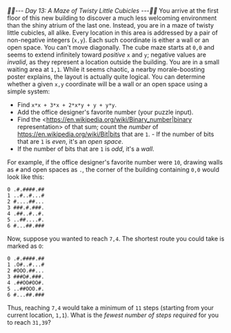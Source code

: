 *:calendar::calendar:--- Day 13: A Maze of Twisty Little Cubicles ---:calendar::calendar:*
You arrive at the first floor of this new building to discover a much less welcoming environment than the shiny atrium of the last one.  Instead, you are in a maze of twisty little cubicles, all alike.
Every location in this area is addressed by a pair of non-negative integers (`x,y`). Each such coordinate is either a wall or an open space. You can't move diagonally. The cube maze starts at `0,0` and seems to extend infinitely toward *positive* `x` and `y`; negative values are *invalid*, as they represent a location outside the building. You are in a small waiting area at `1,1`.
While it seems chaotic, a nearby morale-boosting poster explains, the layout is actually quite logical. You can determine whether a given `x,y` coordinate will be a wall or an open space using a simple system:

- Find `x*x + 3*x + 2*x*y + y + y*y`.
- Add the office designer's favorite number (your puzzle input).
- Find the <https://en.wikipedia.org/wiki/Binary_number|binary representation> of that sum; count the *number* of <https://en.wikipedia.org/wiki/Bit|bits> that are `1`.  - If the number of bits that are `1` is *even*, it's an *open space*.
- If the number of bits that are `1` is *odd*, it's a *wall*.



For example, if the office designer's favorite number were `10`, drawing walls as `#` and open spaces as `.`, the corner of the building containing `0,0` would look like this:
```  0123456789
0 .#.####.##
1 ..#..#...#
2 #....##...
3 ###.#.###.
4 .##..#..#.
5 ..##....#.
6 #...##.###
```
Now, suppose you wanted to reach `7,4`. The shortest route you could take is marked as `O`:
```  0123456789
0 .#.####.##
1 .O#..#...#
2 #OOO.##...
3 ###O#.###.
4 .##OO#OO#.
5 ..##OOO.#.
6 #...##.###
```
Thus, reaching `7,4` would take a minimum of `11` steps (starting from your current location, `1,1`).
What is the *fewest number of steps required* for you to reach `31,39`?
